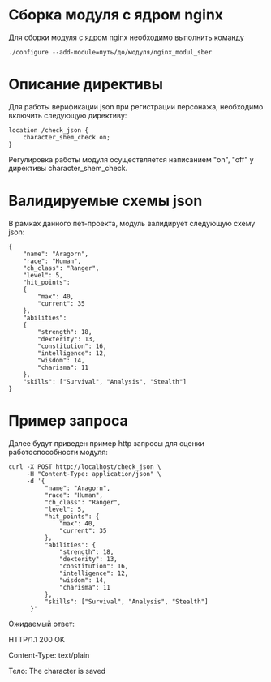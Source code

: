 # Сборка модуля с ядром nginx

Для сборки модуля с ядром nginx необходимо выполнить команду

```
./configure --add-module=путь/до/модуля/nginx_modul_sber
```
# Описание директивы

Для работы верификации json при регистрации персонажа, необходимо включить следующую директиву:

```
location /check_json {
    character_shem_check on;
}
```

Регулировка работы модуля осуществляется написанием "on", "off" у директивы character_shem_check.

# Валидируемые схемы json

В рамках данного пет-проекта, модуль валидирует следующую схему json:
```
{
    "name": "Aragorn",
    "race": "Human",
    "ch_class": "Ranger",
    "level": 5,
    "hit_points":
    {
        "max": 40,
        "current": 35
    },
    "abilities":
    {
        "strength": 18,
        "dexterity": 13,
        "constitution": 16,
        "intelligence": 12,
        "wisdom": 14,
        "charisma": 11
    },
    "skills": ["Survival", "Analysis", "Stealth"]
}
```
# Пример запроса

Далее будут приведен пример http запросы для оценки работоспособности модуля:

```
curl -X POST http://localhost/check_json \
     -H "Content-Type: application/json" \
     -d '{
          "name": "Aragorn",
          "race": "Human",
          "ch_class": "Ranger",
          "level": 5,
          "hit_points": {
              "max": 40,
              "current": 35
          },
          "abilities": {
              "strength": 18,
              "dexterity": 13,
              "constitution": 16,
              "intelligence": 12,
              "wisdom": 14,
              "charisma": 11
          },
          "skills": ["Survival", "Analysis", "Stealth"]
      }'
```
Ожидаемый ответ:

HTTP/1.1 200 OK

Content-Type: text/plain

Тело: The character is saved